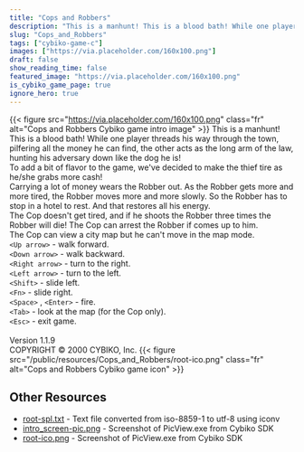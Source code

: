 ```yaml
---
title: "Cops and Robbers"
description: "This is a manhunt! This is a blood bath! While one player threads his way through the town, pilfering all the money he can find, the other acts as the long arm of the law, hunting his adversary down like the dog he is! To add a bit of flavor to the game, we've decided to make th..."
slug: "Cops_and_Robbers"
tags: ["cybiko-game-c"]
images: ["https://via.placeholder.com/160x100.png"]
draft: false
show_reading_time: false
featured_image: "https://via.placeholder.com/160x100.png"
is_cybiko_game_page: true
ignore_hero: true
---
```

{{< figure src="https://via.placeholder.com/160x100.png" class="fr" alt="Cops and Robbers Cybiko game intro image" >}}
This is a manhunt! This is a blood bath! While one player threads his way through the town, pilfering all the money he can find, the other acts as the long arm of the law, hunting his adversary down like the dog he is! \
To add a bit of flavor to the game, we've decided to make the thief tire as he/she grabs more cash! \
Carrying a lot of money wears the Robber out. As the Robber gets more and more tired, the Robber moves more and more slowly. So the Robber has to stop in a hotel to rest. And that restores all his energy. \
The Cop doesn't get tired, and if he shoots the Robber three times the Robber will die! The Cop can arrest the Robber if comes up to him. \
The Cop can view a city map but he can't move in the map mode. \
`<Up arrow>`  - walk forward. \
`<Down arrow>`  - walk backward. \
`<Right arrow>`  - turn to the right. \
`<Left arrow>`  - turn to the left. \
`<Shift>`  - slide left. \
`<Fn>`  - slide right. \
`<Space>` , `<Enter>`  - fire. \
`<Tab>`  - look at the map (for the Cop only). \
`<Esc>`  - exit game. \
 \
Version 1.1.9 \
COPYRIGHT © 2000 CYBIKO, Inc. {{< figure src="/public/resources/Cops_and_Robbers/root-ico.png" class="fr" alt="Cops and Robbers Cybiko game icon" >}}

## Other Resources
* [root-spl.txt](/public/resources/Cops_and_Robbers/root-spl.txt) - Text file converted from iso-8859-1 to utf-8 using iconv
* [intro_screen-pic.png](/public/resources/Cops_and_Robbers/intro_screen-pic.png) - Screenshot of PicView.exe from Cybiko SDK
* [root-ico.png](/public/resources/Cops_and_Robbers/root-ico.png) - Screenshot of PicView.exe from Cybiko SDK
